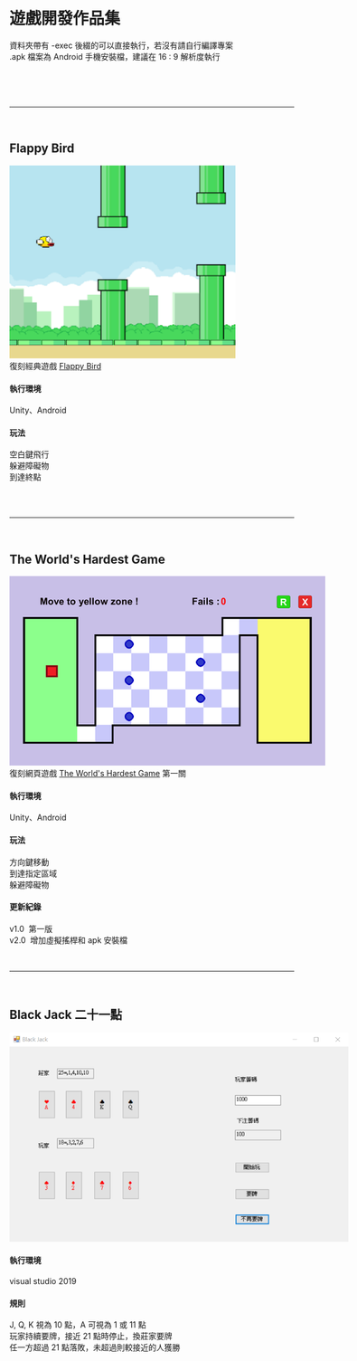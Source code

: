 # 遊戲開發作品集
資料夾帶有 -exec 後綴的可以直接執行，若沒有請自行編譯專案<br>
.apk 檔案為 Android 手機安裝檔，建議在 16 : 9 解析度執行

<br>
<br>
<br>

---
<br>

## Flappy Bird

<img src="flappybird.png" alt="Description of the image" style="min-width: 400px; max-width: 600px;">

<br>
復刻經典遊戲 <a href="https://flappybird.io/">Flappy Bird</a>

#### 執行環境
Unity、Android

#### 玩法

空白鍵飛行
<br>
躲避障礙物
<br>
到達終點

<br>
<br>

---
<br>

## The World's Hardest Game

<img src="theworldshardestgame.png" alt="Description of the image" style="max-width: 600px;">

<br>
復刻網頁遊戲 <a href="https://www.crazygames.com/game/worlds-hardest-game">The World's Hardest Game</a> 第一關

#### 執行環境
Unity、Android

#### 玩法

方向鍵移動
<br>
到達指定區域
<br>
躲避障礙物
<br>

#### 更新紀錄

v1.0&nbsp;&nbsp;第一版<br>
v2.0&nbsp;&nbsp;增加虛擬搖桿和 apk 安裝檔

<br>

---
<br>

## Black Jack 二十一點

<img src="blackjack.png" alt="Description of the image" style="max-width: 600px;">

<br>

#### 執行環境
visual studio 2019<br>

#### 規則
J, Q, K 視為 10 點，A 可視為 1 或 11 點<br>
玩家持續要牌，接近 21 點時停止，換莊家要牌<br>
任一方超過 21 點落敗，未超過則較接近的人獲勝<br>
